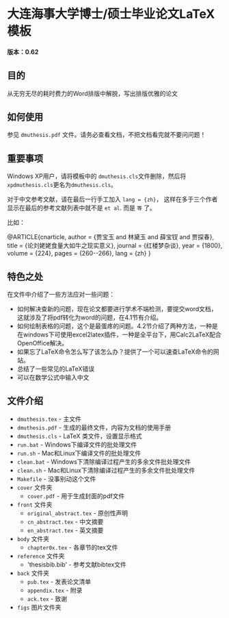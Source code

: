 # 大连海事大学博士/硕士毕业论文LaTeX 模板

#### 版本：0.62

## 目的

从无穷无尽的耗时费力的Word排版中解脱，写出排版优雅的论文


## 如何使用

参见 `dmuthesis.pdf` 文件。请务必查看文档，不把文档看完就不要问问题！

## 重要事项

Windows XP用户，请将模板中的 `dmuthesis.cls`文件删除，然后将 `xpdmuthesis.cls`更名为`dmuthesis.cls`。

对于中文参考文献，请在最后一行手工加入 `lang = {zh}`， 这样在多于三个作者显示在最后的参考文献列表中就不是 `et al`. 而是 `等` 了。

比如：

@ARTICLE{cnarticle,
  author = {贾宝玉 and 林黛玉 and 薛宝钗 and 贾探春},
  title = {论刘姥姥食量大如牛之现实意义},
  journal = {红楼梦杂谈},
  year = {1800},
  volume = {224},
  pages = {260--266},
  lang = {zh}
}

## 特色之处

在文件中介绍了一些方法应对一些问题：

* 如何解决查新的问题，现在论文都要进行学术不端检测，要提交word文档，这就涉及了将pdf转化为word的问题，在4.1节有介绍。
* 如何绘制表格的问题，这个是最蛋疼的问题。4.2节介绍了两种方法，一种是在windows下可使用excel2latex插件，一种是全平台下，用Calc2LaTeX配合OpenOffice解决。
* 如果忘了LaTeX命令怎么写了该怎么办？提供了一个可以速查LaTeX命令的网站。
* 总结了一些常见的LaTeX错误
* 可以在数学公式中输入中文

## 文件介绍

* `dmuthesis.tex` - 主文件
* `dmuthesis.pdf` - 生成的最终文件，内容为文档的使用手册
* `dmuthesis.cls` - LaTeX 类文件，设置显示格式
* `run.bat` - Windows下编译文件的批处理文件
* `run.sh` - Mac和Linux下编译文件的批处理文件
* `clean.bat` - Windows下清除编译过程产生的多余文件批处理文件
* `clean.sh` -  Mac和Linux下清除编译过程产生的多余文件批处理文件
* `Makefile` - 没事别动这个文件
* `cover` 文件夹
    * `cover.pdf` - 用于生成封面的pdf文件
* `front` 文件夹
    * `original_abstract.tex` - 原创性声明
    * `cn_abstract.tex` - 中文摘要
    * `en_abstract.tex` - 英文摘要
* `body` 文件夹
    * `chapter0x.tex` - 各章节的tex文件
* `reference` 文件夹
    * 'thesisbib.bib' - 参考文献bibtex文件
* `back` 文件夹
    * `pub.tex` - 发表论文清单  
    * `appendix.tex` - 附录
    * `ack.tex` - 致谢
* `figs` 图片文件夹